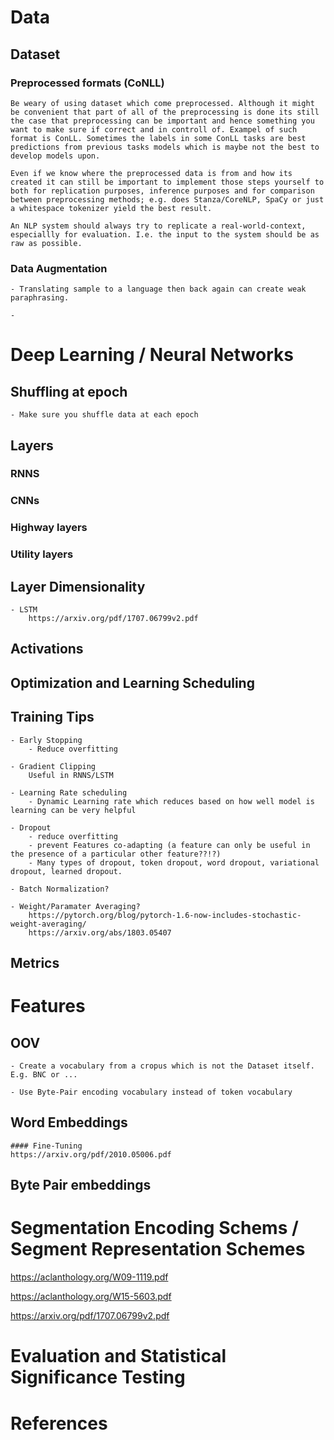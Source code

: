 

# Data


## Dataset

### Preprocessed formats (CoNLL)
    Be weary of using dataset which come preprocessed. Although it might be convenient that part of all of the preprocessing is done its still the case that preprocessing can be important and hence something you want to make sure if correct and in controll of. Exampel of such format is ConLL. Sometimes the labels in some ConLL tasks are best predictions from previous tasks models which is maybe not the best to develop models upon.

    Even if we know where the preprocessed data is from and how its created it can still be important to implement those steps yourself to both for replication purposes, inference purposes and for comparison between preprocessing methods; e.g. does Stanza/CoreNLP, SpaCy or just a whitespace tokenizer yield the best result.

    An NLP system should always try to replicate a real-world-context, especiallly for evaluation. I.e. the input to the system should be as raw as possible.
    
### Data Augmentation

    - Translating sample to a language then back again can create weak paraphrasing.

    - 


# Deep Learning / Neural Networks


## Shuffling at epoch
    - Make sure you shuffle data at each epoch


## Layers

### RNNS

### CNNs

### Highway layers

### Utility layers


## Layer Dimensionality 

    - LSTM
        https://arxiv.org/pdf/1707.06799v2.pdf


## Activations



## Optimization and Learning Scheduling







## Training Tips

    - Early Stopping
        - Reduce overfitting

    - Gradient Clipping
        Useful in RNNS/LSTM
    
    - Learning Rate scheduling
        - Dynamic Learning rate which reduces based on how well model is learning can be very helpful

    - Dropout
        - reduce overfitting
        - prevent Features co-adapting (a feature can only be useful in the presence of a particular other feature??!?)
        - Many types of dropout, token dropout, word dropout, variational dropout, learned dropout.

    - Batch Normalization?

    - Weight/Paramater Averaging?
        https://pytorch.org/blog/pytorch-1.6-now-includes-stochastic-weight-averaging/
        https://arxiv.org/abs/1803.05407


## Metrics




# Features


## OOV
    

    - Create a vocabulary from a cropus which is not the Dataset itself. E.g. BNC or ...

    - Use Byte-Pair encoding vocabulary instead of token vocabulary


## Word Embeddings


    #### Fine-Tuning
    https://arxiv.org/pdf/2010.05006.pdf


## Byte Pair embeddings





# Segmentation Encoding Schems / Segment Representation Schemes


https://aclanthology.org/W09-1119.pdf
    
https://aclanthology.org/W15-5603.pdf

https://arxiv.org/pdf/1707.06799v2.pdf




# Evaluation and Statistical Significance Testing




# References
